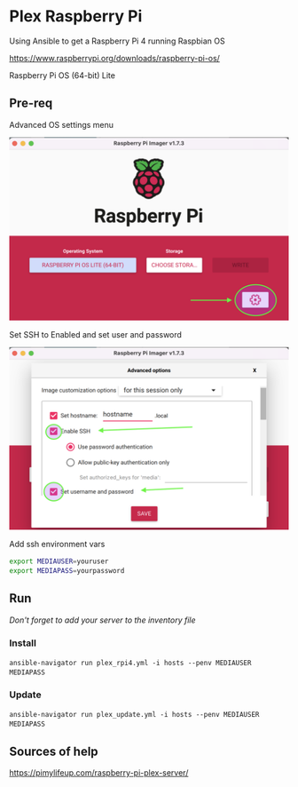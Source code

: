 # Plex Raspberry Pi

Using Ansible to get a Raspberry Pi 4 running Raspbian OS

https://www.raspberrypi.org/downloads/raspberry-pi-os/

Raspberry Pi OS (64-bit) Lite

## Pre-req

Advanced OS settings menu

![advanced os menu](doc/images/pi_advanced.png)

Set SSH to Enabled and set user and password

![advanced os settings](doc/images/pi_advanced_options.png)

Add ssh environment vars

```bash
export MEDIAUSER=youruser
export MEDIAPASS=yourpassword
```

## Run

*Don't forget to add your server to the inventory file*

### Install

`ansible-navigator run plex_rpi4.yml -i hosts --penv MEDIAUSER MEDIAPASS`

### Update

`ansible-navigator run plex_update.yml -i hosts --penv MEDIAUSER MEDIAPASS`

## Sources of help

https://pimylifeup.com/raspberry-pi-plex-server/
